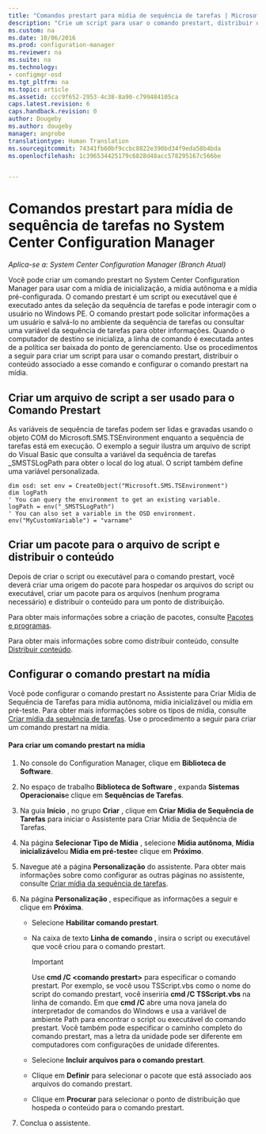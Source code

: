 ```yaml
---
title: "Comandos prestart para mídia de sequência de tarefas | Microsoft Docs"
description: "Crie um script para usar o comando prestart, distribuir o conteúdo associado a esse comando e configurar o comando prestart na mídia."
ms.custom: na
ms.date: 10/06/2016
ms.prod: configuration-manager
ms.reviewer: na
ms.suite: na
ms.technology:
- configmgr-osd
ms.tgt_pltfrm: na
ms.topic: article
ms.assetid: ccc9f652-2953-4c38-8a90-c799484105ca
caps.latest.revision: 6
caps.handback.revision: 0
author: Dougeby
ms.author: dougeby
manager: angrobe
translationtype: Human Translation
ms.sourcegitcommit: 74341fb60bf9ccbc8822e390bd34f9eda58b4bda
ms.openlocfilehash: 1c396534425179c6828d48acc578295167c566be


---
```

# <a name="prestart-commands-for-task-sequence-media-in-system-center-configuration-manager"></a>Comandos prestart para mídia de sequência de tarefas no System Center Configuration Manager

*Aplica-se a: System Center Configuration Manager (Branch Atual)*

Você pode criar um comando prestart no System Center Configuration Manager para usar com a mídia de inicialização, a mídia autônoma e a mídia pré-configurada. O comando prestart é um script ou executável que é executado antes da seleção da sequência de tarefas e pode interagir com o usuário no Windows PE. O comando prestart pode solicitar informações a um usuário e salvá-lo no ambiente da sequência de tarefas ou consultar uma variável da sequência de tarefas para obter informações. Quando o computador de destino se inicializa, a linha de comando é executada antes de a política ser baixada do ponto de gerenciamento. Use os procedimentos a seguir para criar um script para usar o comando prestart, distribuir o conteúdo associado a esse comando e configurar o comando prestart na mídia.  

## <a name="create-a-script-file-to-use-for-the-prestart-command"></a>Criar um arquivo de script a ser usado para o Comando Prestart  
 As variáveis de sequência de tarefas podem ser lidas e gravadas usando o objeto COM do Microsoft.SMS.TSEnvironment enquanto a sequência de tarefas está em execução. O exemplo a seguir ilustra um arquivo de script do Visual Basic que consulta a variável da sequência de tarefas _SMSTSLogPath para obter o local do log atual. O script também define uma variável personalizada.  

```  
dim osd: set env = CreateObject("Microsoft.SMS.TSEnvironment")  
dim logPath  
' You can query the environment to get an existing variable.  
logPath = env("_SMSTSLogPath")  
' You can also set a variable in the OSD environment.  
env("MyCustomVariable") = "varname"  
```  

## <a name="create-a-package-for-the-script-file-and-distribute-the-content"></a>Criar um pacote para o arquivo de script e distribuir o conteúdo  
 Depois de criar o script ou executável para o comando prestart, você deverá criar uma origem do pacote para hospedar os arquivos do script ou executável, criar um pacote para os arquivos (nenhum programa necessário) e distribuir o conteúdo para um ponto de distribuição.  

 Para obter mais informações sobre a criação de pacotes, consulte [Pacotes e programas](../../apps/deploy-use/packages-and-programs.md).  

 Para obter mais informações sobre como distribuir conteúdo, consulte [Distribuir conteúdo](../../core/servers/deploy/configure/deploy-and-manage-content.md#bkmk_distribute).  

## <a name="configure-the-prestart-command-in-media"></a>Configurar o comando prestart na mídia  
 Você pode configurar o comando prestart no Assistente para Criar Mídia de Sequência de Tarefas para mídia autônoma, mídia inicializável ou mídia em pré-teste. Para obter mais informações sobre os tipos de mídia, consulte [Criar mídia da sequência de tarefas](../deploy-use/create-task-sequence-media.md). Use o procedimento a seguir para criar um comando prestart na mídia.  

#### <a name="to-create-a-prestart-command-in-media"></a>Para criar um comando prestart na mídia  

1.  No console do Configuration Manager, clique em **Biblioteca de Software**.  

2.  No espaço de trabalho **Biblioteca de Software** , expanda **Sistemas Operacionais**e clique em **Sequências de Tarefas**.  

3.  Na guia **Início** , no grupo **Criar** , clique em **Criar Mídia de Sequência de Tarefas** para iniciar o Assistente para Criar Mídia de Sequência de Tarefas.  

4.  Na página **Selecionar Tipo de Mídia** , selecione **Mídia autônoma**, **Mídia inicializável**ou **Mídia em pré-teste**e clique em **Próximo**.  

5.  Navegue até a página **Personalização** do assistente. Para obter mais informações sobre como configurar as outras páginas no assistente, consulte [Criar mídia da sequência de tarefas](../deploy-use/create-task-sequence-media.md).  

6.  Na página **Personalização** , especifique as informações a seguir e clique em **Próxima**.  

    -   Selecione **Habilitar comando prestart**.  

    -   Na caixa de texto **Linha de comando** , insira o script ou executável que você criou para o comando prestart.  

        > [!IMPORTANT]  
        >  Use **cmd /C <comando prestart\>** para especificar o comando prestart. Por exemplo, se você usou TSScript.vbs como o nome do script do comando prestart, você inseriria **cmd /C TSScript.vbs** na linha de comando. Em que **cmd /C** abre uma nova janela do interpretador de comandos do Windows e usa a variável de ambiente Path para encontrar o script ou executável do comando prestart. Você também pode especificar o caminho completo do comando prestart, mas a letra da unidade pode ser diferente em computadores com configurações de unidade diferentes.  

    -   Selecione **Incluir arquivos para o comando prestart**.  

    -   Clique em **Definir** para selecionar o pacote que está associado aos arquivos do comando prestart.  

    -   Clique em **Procurar** para selecionar o ponto de distribuição que hospeda o conteúdo para o comando prestart.  

7.  Conclua o assistente.  



<!--HONumber=Dec16_HO3-->


